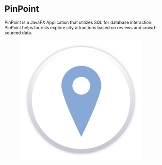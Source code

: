 # PinPoint
PinPoint is a JavaFX Application that utilizes SQL for database interaction. PinPoint helps tourists explore city attractions based on reviews and crowd-sourced data.

<p align="center">
    <img src="PinPointBase.png" width=400em>
</p>
